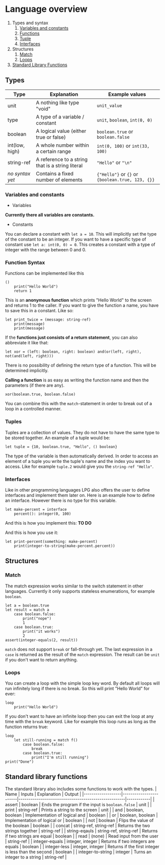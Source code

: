 # Language overview

1. Types and syntax
    1. [Variables and constants](#Variables-and-constants)
    1. [Functions](#Function-Syntax)
    1. [Tuple](#Tuples)
    1. [Interfaces](#Interfaces)
1. Structures
    1. [Match](#Match)
    1. [Loops](#Loops)
1. [Standard Library Functions](#Standard-library-functions)

## Types

| Type            | Explanation                                      | Example values                                   |
|-----------------|--------------------------------------------------|--------------------------------------------------|
| unit            | A nothing like type "void"                       | `unit_value`                                     |
| type            | A type of a variable / constant                  | `unit`, `boolean`, `int(0, 0)`                   |
| boolean         | A logical value (either true or false)           | `boolean.true` or `boolean.false`                |
| int(low, high)  | A whole number within a certain range            | `int(0, 100)` or `int(33, 100)`                  |
| string-ref      | A reference to a string that is a string literal | `"Hello"` or `"\n"`                              |
| *no syntax yet* | Contains a fixed number of elements              | `{"Hello"}` or `{}` or `{boolean.true, 123, {}}` |

### Variables and constants
* Variables

**Currently there all variables are constants.**

* Constants

You can declare a constant with `let a = 10`. This will implicitly set the type of the constant to be an integer. If you want to have a specific type of constant use `let a: int(0, 0) = 0`. This creates a constant with a type of integer with the range between 0 and 0.

### Function Syntax
Functions can be implemented like this
```lpg
()
    print("Hello World")
    return 1
```
This is an **anonymous function** which prints "Hello World" to the screen and returns 1 to the caller. If you want to give the function a name, you have to save this in a constant. Like so:
```lpg
let print_twice = (message: string-ref)
    print(message)
    print(message)
```

If the **functions just consists of a return statement**, you can also abbreviate it like that:
```lpg
let xor = (left: boolean, right: boolean) and(or(left, right), not(and(left, right)))
```

There is no possibility of defining the return type of a function. This will be determined implicitly.

**Calling a function** is as easy as writing the function name and then the parameters (if there are any).
```lpg
xor(boolean.true, boolean.false)
```

You can combine this with the `match`-statement in order to break out of a loop in a controlled manner.

### Tuples
Tuples are a collection of values. They do not have to have the same type to be stored together. An example of a tuple would be:
```lpg
let tuple = {10, boolean.true, "Hello", () boolean}
```
The type of the variable is then automatically derived. In order to access an element of a tuple you write the tuple's name and the index you want to access. Like for example `tuple.2` would give you the `string-ref "Hello"`.

### Interfaces
Like in other programming languages LPG also offers the user to define interfaces and implement them later on. Here is an example how to define an interface. However there is no type for this variable.
```lpg
let make-percent = interface
    percent(): integer(0, 100)
```
And this is how you implement this:
**TO DO**

And this is how you use it:
```lpg
let print-percent(something: make-percent)
    print(integer-to-string(make-percent.percent))
```

## Structures

### Match
The match expression works similar to the switch statement in other languages.
Currently it only supports stateless enumerations, for example `boolean`.

```lpg
let a = boolean.true
let result = match a
    case boolean.false:
        print("nope")
        1
    case boolean.true:
        print("it works")
        2
assert(integer-equals(2, result))
```

`match` does not support `break` or fall-through yet.
The last expression in a `case` is returned as the result of the `match` expression.
The result can be `unit` if you don't want to return anything.

### Loops
You can create a loop with the simple loop key word. By default all loops will run infinitely long if there is no break. So this will print "Hello World" for ever:
```lpg
loop
    print("Hello World")
```
If you don't want to have an infinite loop then you can exit the loop at any time with the `break` keyword. Like for example this loop runs as long as the function returns true:
```lpg
loop
    let still-running = match f()
        case boolean.false:
            break
        case boolean.true:
            print("I'm still running")
print("Done")
``` 

## Standard library functions
The standard library also includes some functions to work with the types.
| Name              | Inputs                 | Explanation                                          | Output     |
|-------------------|------------------------|------------------------------------------------------|------------|
| assert            | boolean                | Ends the program if the input is `boolean.false`     | unit       |
| print             | string-ref             | Prints a string to the screen                        | unit       |
| and               | boolean, boolean       | Implementation of logical and                        | boolean    |
| or                | boolean, boolean       | Implementation of logical or                         | boolean    |
| not               | boolean                | Flips the value of the boolean                       | boolean    |
| concat            | string-ref, string-ref | Returns the two strings together                     | string-ref |
| string-eqauls     | string-ref, string-ref | Returns if two strings are equal                     | boolean    |
| read              | (none)                 | Read input from the user                             | string-ref |
| integer-equals    | integer, integer       | Returns if two integers are equals                   | boolean    |
| integer-less      | integer, integer       | Returns if the first integer is less than the second | boolean    |
| integer-to-string | integer                | Turns an integer to a string                         | string-ref |
